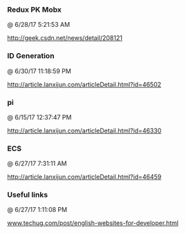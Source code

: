 ﻿

### Redux PK Mobx
@ 6/28/17 5:21:53 AM

http://geek.csdn.net/news/detail/208121




### ID Generation
@ 6/30/17 11:18:59 PM

http://article.lanxijun.com/articleDetail.html?id=46502



### pi
@ 6/15/17 12:37:47 PM

http://article.lanxijun.com/articleDetail.html?id=46330



### ECS
@ 6/27/17 7:31:11 AM

http://article.lanxijun.com/articleDetail.html?id=46459


### Useful links
@ 6/27/17 1:11:08 PM

www.techug.com/post/english-websites-for-developer.html


